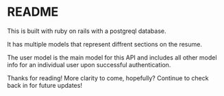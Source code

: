 # README

This is built with ruby on rails with a postgreql database.

It has multiple models that represent diffrent sections on the resume.

The user model is the main model for this API and includes all other model info for an individual user upon successful authentication.

Thanks for reading! More clarity to come, hopefully? Continue to check back in for future updates!
